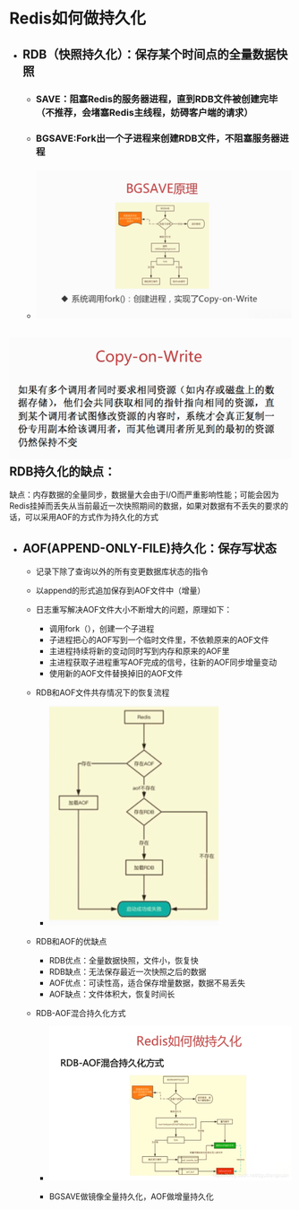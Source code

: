 # Redis如何做持久化

* ## RDB（快照持久化）：保存某个时间点的全量数据快照

  * ### SAVE：阻塞Redis的服务器进程，直到RDB文件被创建完毕（不推荐，会堵塞Redis主线程，妨碍客户端的请求）
  * ### BGSAVE:Fork出一个子进程来创建RDB文件，不阻塞服务器进程
  * ### ![](/redis/2.png)

## ![](/redis/3.png)RDB持久化的缺点：

缺点：内存数据的全量同步，数据量大会由于I/O而严重影响性能；可能会因为Redis挂掉而丢失从当前最近一次快照期间的数据，如果对数据有不丢失的要求的话，可以采用AOF的方式作为持久化的方式

* ## AOF\(APPEND-ONLY-FILE\)持久化：保存写状态

  * 记录下除了查询以外的所有变更数据库状态的指令
  * 以append的形式追加保存到AOF文件中（增量）
  * 日志重写解决AOF文件大小不断增大的问题，原理如下：

    * 调用fork（），创建一个子进程
    * 子进程把心的AOF写到一个临时文件里，不依赖原来的AOF文件
    * 主进程持续将新的变动同时写到内存和原来的AOF里
    * 主进程获取子进程重写AOF完成的信号，往新的AOF同步增量变动
    * 使用新的AOF文件替换掉旧的AOF文件

  * RDB和AOF文件共存情况下的恢复流程

    * ![](/redis/5.png)

  * RDB和AOF的优缺点

    * RDB优点：全量数据快照，文件小，恢复快
    * RDB缺点：无法保存最近一次快照之后的数据
    * AOF优点：可读性高，适合保存增量数据，数据不易丢失
    * AOF缺点：文件体积大，恢复时间长

  * RDB-AOF混合持久化方式

    * ![](/redis/6.png)

    * BGSAVE做镜像全量持久化，AOF做增量持久化



